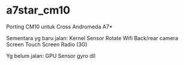 a7star_cm10
===========

Porting CM10 untuk Cross Andromeda A7*

Sementara yg baru jalan:
Kernel
Sensor Rotate
Wifi
Back/rear camera
Screen 
Touch Screen
Radio (3G)

Yg belum jalan:
GPU
Sensor gyro dll
